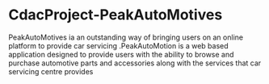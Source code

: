 # CdacProject-PeakAutoMotives
PeakAutoMotives ia an outstanding way of bringing users on an online platform to provide car servicing .PeakAutoMotion is a web based application designed to provide users with the ability to browse and purchase automotive parts and accessories along with the services that car servicing centre provides
